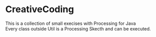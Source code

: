 # CreativeCoding
This is a collection of small execises with Processing for Java <br>
Every class outside Util is a Processing Skecth and can be executed.
